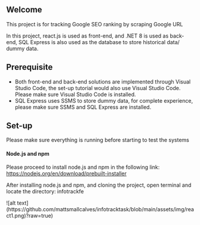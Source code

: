 <h2>Welcome</h2>
<p>This project is for tracking Google SEO ranking by scraping Google URL </p>
<p>In this project, react.js is used as front-end, and .NET 8 is used as back-end, SQL Express is also used as the database to store historical data/ dummy data.</p>
<h2>Prerequisite</h2>
<ul><li>Both front-end and back-end solutions are implemented through Visual Studio Code, the set-up tutorial would also use Visual Studio Code. Please make sure Visual Studio Code is installed.</li>
<li>SQL Express uses SSMS to store dummy data, for complete experience, please make sure SSMS and SQL Express are installed.</li></ul>
<h2>Set-up</h2>
<p>Please make sure everything is running before starting to test the systems</p>
<h4>Node.js and npm</h4>
<p>Please proceed to install node.js and npm in the following link: <a href="https://nodejs.org/en/download/prebuilt-installer">https://nodejs.org/en/download/prebuilt-installer</a></p>
<p>After installing node.js and npm, and cloning the project, open terminal and locate the directory: infotrackfe </p>
![alt text](https://github.com/mattsmallcalves/infotracktask/blob/main/assets/img/react1.png)?raw=true)
